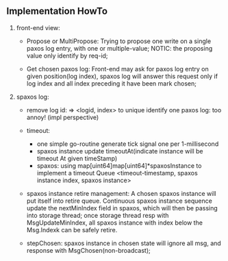 ## Implementation HowTo


1. front-end view:
   - Propose or MultiPropose:
     Trying to propose one write on a single paxos log entry, with one or multiple-value;
     NOTIC: the proposing value only identify by req-id;

   - Get chosen paxos log:
     Front-end may ask for paxos log entry on given position(log index), spaxos log will answer
     this request only if log index and all index preceding it have been mark chosen;

2. spaxos log:
   - remove log id:
     => <logid, index> to unique identify one paxos log: too annoy! (impl perspective)

   - timeout:
     - one simple go-routine generate tick signal one per 1-millisecond
     - spaxos instance update timeoutAt(indicate instance will be timeout At given timeStamp)
     - spaxos: using map[uint64]map[uint64]*spaxosInstance to implement a timeout Queue
       <timeout-timestamp, spaxos instance index, spaxos instance>


    - spaxos instance retire management:
      A chosen spaxos instance will put itself into retire queue. 
      Continuous spaxos instance sequence update the nextMinIndex field in spaxos, which will then be passing into storage thread; once storage thread resp with MsgUpdateMinIndex, all spaxos instance with index below the Msg.Indexk can be safely retire.


     - stepChosen:
       spaxos instance in chosen state will ignore all msg, and response with MsgChosen(non-broadcast);



